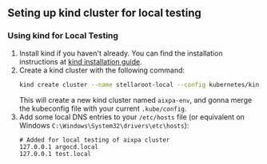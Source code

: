 ## Seting up kind cluster for local testing

### Using kind for Local Testing
1. Install kind if you haven't already. You can find the installation instructions at [kind installation guide](https://kind.sigs.k8s.io/docs/user/quick-start/#installation).
2. Create a kind cluster with the following command:
   ```bash
   kind create cluster --name stellaroot-local --config kubernetes/kind-config.yaml
   ```
   This will create a new kind cluster named `aixpa-env`, and gonna merge the kubeconfig file with your current `.kube/config`.
3. Add some local DNS entries to your `/etc/hosts` file (or equivalent on Windows `C:\Windows\System32\drivers\etc\hosts`):
   ```plaintext
   # Added for local testing of aixpa cluster
   127.0.0.1 argocd.local
   127.0.0.1 test.local
   ```

